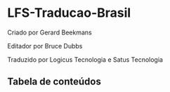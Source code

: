 # LFS-Traducao-Brasil


Criado por Gerard Beekmans

Editador por Bruce Dubbs

Traduzido por Logicus Tecnologia e Satus Tecnologia


## Tabela de conteúdos
